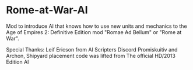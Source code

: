 # Rome-at-War-AI
Mod to introduce AI that knows how to use new units and mechanics to the Age of Empires 2: Definitive Edition mod "Romae Ad Bellum" or "Rome at War".

Special Thanks:
Leif Ericson from AI Scripters Discord
Promiskuitiv and Archon, Shipyard placement code was lifted from The official HD/2013 Edition AI
